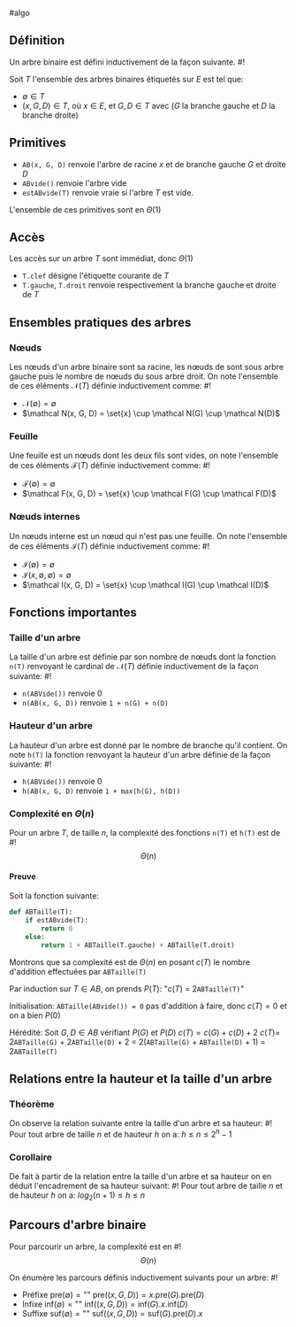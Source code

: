 #algo
## Définition
Un arbre binaire est défini inductivement de la façon suivante. #!

Soit $T$ l'ensemble des arbres binaires étiquetés sur $E$ est tel que:
- $\emptyset \in T$
- $(x, G, D) \in T$, où $x \in E$, et $G, D \in T$ avec ($G$ la branche gauche et $D$ la branche droite)

## Primitives
- `AB(x, G, D)` renvoie l'arbre de racine $x$ et de branche gauche $G$ et droite $D$
- `ABvide()` renvoie l'arbre vide
- `estABvide(T)` renvoie vraie si l'arbre $T$ est vide.

L'ensemble de ces primitives sont en $\Theta(1)$

## Accès
Les accès sur un arbre $T$ sont immédiat, donc $\Theta(1)$
- `T.clef` désigne l'étiquette courante de $T$
- `T.gauche`, `T.droit` renvoie respectivement la branche gauche et droite de $T$

## Ensembles pratiques des arbres
### Nœuds
Les nœuds d'un arbre binaire sont sa racine, les nœuds de sont sous arbre gauche puis le nombre de nœuds du sous arbre droit. On note l'ensemble de ces éléments $\mathcal N(T)$ définie inductivement comme: #!
- $\mathcal N(\emptyset) = \emptyset$
- $\mathcal N(x, G, D) = \set{x} \cup \mathcal N(G) \cup \mathcal N(D)$

### Feuille
Une feuille est un nœuds dont les deux fils sont vides, on note l'ensemble de ces éléments $\mathcal F(T)$ définie inductivement comme: #!
- $\mathcal F(\emptyset) = \emptyset$
- $\mathcal F(x, G, D) = \set{x} \cup \mathcal F(G) \cup \mathcal F(D)$

### Nœuds internes
Un nœuds interne est un nœud qui n'est pas une feuille. On note l'ensemble de ces éléments $\mathcal I(T)$ définie inductivement comme: #!
- $\mathcal I(\emptyset) = \emptyset$
- $\mathcal I(x, \emptyset, \emptyset) = \emptyset$
- $\mathcal I(x, G, D) = \set{x} \cup \mathcal I(G) \cup \mathcal I(D)$

## Fonctions importantes

### Taille d'un arbre
La taille d'un arbre est définie par son nombre de nœuds dont la fonction `n(T)` renvoyant le cardinal de $\mathcal N(T)$ définie inductivement de la façon suivante: #!

- `n(ABVide())` renvoie 0
- `n(AB(x, G, D))` renvoie `1 + n(G) + n(D)`

### Hauteur d'un arbre
La hauteur d'un arbre est donné par le nombre de branche qu'il contient. On note `h(T)` la fonction renvoyant la hauteur d'un arbre définie de la façon suivante: #!

- `h(ABVide())` renvoie 0
- `h(AB(x, G, D)` renvoie  `1 + max(h(G), h(D))`

### Complexité en $\Theta(n)$
Pour un arbre $T$, de taille $n$, la complexité des fonctions `n(T)` et `h(T)` est de #!
$$\Theta(n)$$

#### Preuve
Soit la fonction suivante:
```python
def ABTaille(T):
	if estABvide(T):
		return 0
	else:
		return 1 + ABTaille(T.gauche) + ABTaille(T.droit)
```

Montrons que sa complexité est de $\Theta(n)$ en posant $c(T)$ le nombre d'addition effectuées par `ABTaille(T)`

Par induction sur $T \in AB$, on prends $P(T):$ "$c(T)$ = 2`ABTaille(T)`"

Initialisation: `ABTaille(ABvide()) = 0` pas d'addition à faire, donc $c(T) = 0$ et on a bien $P(0)$

Hérédité: Soit $G, D \in AB$ vérifiant $P(G)$ et $P(D)$
$c(T) = c(G) + c(D) + 2$
$c(T) =$ 2`ABTaille(G)` + 2`ABTaille(D)` + 2 = 2(`ABTaille(G)` + `ABTaille(D)` + 1) = 2`ABTaille(T)`
$$\tag*{$\blacksquare$}$$
## Relations entre la hauteur et la taille d'un arbre
### Théorème
On observe la relation suivante entre la taille d'un arbre et sa hauteur: #!
Pour tout arbre de taille $n$ et de hauteur $h$ on a: $h \leq n \leq 2^h-1$

### Corollaire
De fait à partir de la relation entre la taille d'un arbre et sa hauteur on en déduit l'encadrement de sa hauteur suivant: #!
Pour tout arbre de taille $n$ et de hauteur $h$ on a: $log_2(n+1)\leq h \leq n$

## Parcours d'arbre binaire
Pour parcourir un arbre, la complexité est en #!
$$\Theta(n)$$

On énumère les parcours définis inductivement suivants pour un arbre: #!

- Préfixe
	$\text{pre}(\emptyset) = \text{""}$
	$\text{pre}((x, G, D)) = x.\text{pre}(G).\text{pre}(D)$
- Infixe
	$\text{inf}(\emptyset) = \text{""}$
	$\text{inf}((x, G, D)) = \text{inf}(G).x.\text{inf}(D)$
- Suffixe
	$\text{suf}(\emptyset) = \text{""}$
	$\text{suf}((x, G, D)) = \text{suf}(G).\text{pre}(D).x$

